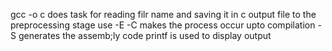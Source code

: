 gcc  -o c does task for reading filr name and saving it in c output file
to the preprocessing stage use -E 
-C makes the process occur upto compilation
-S generates the assemb;ly code
printf is used to display output
